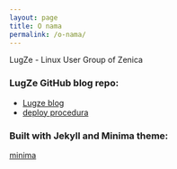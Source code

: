 ```yaml
---
layout: page
title: O nama
permalink: /o-nama/
---
```


LugZe - Linux User Group of Zenica

### LugZe GitHub blog repo:
* [Lugze blog](https://github.com/lugze/blog)
* [deploy procedura](https://github.com/lugze/deploy)

### Built with Jekyll and Minima theme:
[minima](https://github.com/jekyll/minima)	
